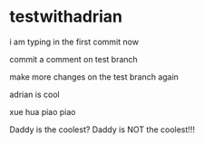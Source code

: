 # testwithadrian

i am typing in the first commit now


commit a comment on test branch 

make more changes on the test branch again

adrian is cool






xue hua piao piao

Daddy is the coolest?
Daddy is NOT the coolest!!!
